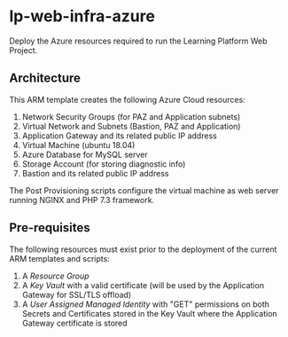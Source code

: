 # lp-web-infra-azure
Deploy the Azure resources required to run the Learning Platform Web Project.
## Architecture
This ARM template creates the following Azure Cloud resources:
1. Network Security Groups (for PAZ and Application subnets)
1. Virtual Network and Subnets (Bastion, PAZ and Application)
1. Application Gateway and its related public IP address
1. Virtual Machine (ubuntu 18.04)
1. Azure Database for MySQL server
1. Storage Account (for storing diagnostic info)
1. Bastion and its related public IP address

The Post Provisioning scripts configure the virtual machine as web server running NGINX and PHP 7.3 framework.
## Pre-requisites
The following resources must exist prior to the deployment of the current ARM templates and scripts:
1. A _Resource Group_
1. A _Key Vault_ with a valid certificate (will be used by the Application Gateway for SSL/TLS offload)
1. A _User Assigned Managed Identity_ with "GET" permissions on both Secrets and Certificates stored in the Key Vault where the Application Gateway certificate is stored